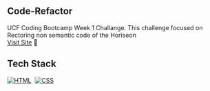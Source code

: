 ## Code-Refactor
UCF Coding Bootcamp Week 1 Challange. 
This challenge focused on Rectoring non semantic code of the Horiseon <br>
<a href="https://cpicha20.github.io/Code-Refactor/" target="_blank">Visit Site</a> 🚀


## Tech Stack

[![HTML](https://img.shields.io/badge/html5%20-%23E34F26.svg?&style=for-the-badge&logo=html5&logoColor=white)](https://github.com/jigar-sable/Portfolio-Website/search?l=html)&nbsp;
[![CSS](https://img.shields.io/badge/css3%20-%231572B6.svg?&style=for-the-badge&logo=css3&logoColor=white)](https://github.com/jigar-sable/Portfolio-Website/search?l=css)&nbsp;

